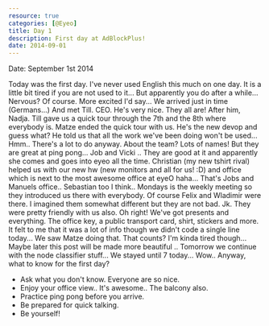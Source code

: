 ```yaml
---
resource: true
categories: [@Eyeo]
title: Day 1
description: First day at AdBlockPlus!
date: 2014-09-01
---
```


Date: September 1st 2014

Today was the first day.
I've never used English this much on one day. It is a little bit tired if you are not used to it... But apparently you do after a while...
Nervous? Of course. More excited I'd say... We arrived just in time (Germans...) And met Till. CEO. He's very nice. They all are! After him, Nadja. Till gave us a quick tour through the 7th and the 8th where everybody is. Matze ended the quick tour with us. He's the new devop and guess what? He told us that all the work we've been doing won't be used... Hmm.. There's a lot to do anyway. About the team? Lots of names! But they are great at ping pong... Job and Vicki .. They are good at it and apparently she comes and goes into eyeo all the time.
Christian (my new tshirt rival) helped us with our new hw (new monitors and all for us! :D) and office which is next to the most awesome office at eyeO haha... That's Jobs and Manuels office.. Sebastian too I think..
Mondays is the weekly meeting so they introduced us there with everybody.
Of course Felix and Wladimir were there. I imagined them somewhat different but they are not bad. Jk. They were pretty friendly with us also. Oh right! We've got presents and everything. The office key, a public transport card, shirt, stickers and more.
It felt to me that it was a lot of info though we didn't code a single line today... We saw Matze doing that. That counts? I'm kinda tired though...
Maybe later this post will be made more beautiful
.. Tomorrow we continue with the node classifier stuff...
We stayed until 7 today... Wow.. Anyway, what to know for the first day?

  - Ask what you don't know. Everyone are so nice.
  - Enjoy your office view.. It's awesome.. The balcony also.
  - Practice ping pong before you arrive.
  - Be prepared for quick talking.
  - Be yourself!
